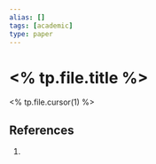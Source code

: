 ```yaml
---
alias: []
tags: [academic]
type: paper
---
```



# <% tp.file.title %>

<% tp.file.cursor(1) %>

## References
1. 